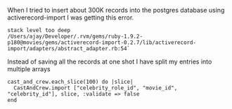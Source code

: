 When I tried to insert about 300K records into the postgres database using activerecord-import I was getting this error.

    stack level too deep
    /Users/ajay/Developer/.rvm/gems/ruby-1.9.2-p180@movies/gems/activerecord-import-0.2.7/lib/activerecord-import/adapters/abstract_adapter.rb:54`

Instead of saving all the records at one shot I have split my entries into multiple arrays

    cast_and_crew.each_slice(100) do |slice|
      CastAndCrew.import ["celebrity_role_id", "movie_id", "celebrity_id"], slice, :validate => false
    end

